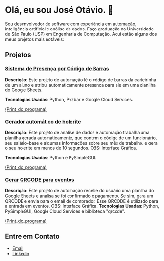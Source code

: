 # Olá, eu sou José Otávio. 👋

Sou desenvolvedor de software com experiência em automação, inteligência artificial e análise de dados.
Faço graduação na Universidade de São Paulo (USP) em Engenharia de Computação.
Aqui estão alguns dos meus projetos mais notáveis:

## Projetos

### [Sistema de Presença por Código de Barras](https://github.com/JoseOtavioJunqueira/SistemaDePresenca)
**Descrição**: Este projeto de automação lê o código de barras da carteirinha de um aluno e atribui automaticamente presença para ele em uma planilha do Google Sheets.

**Tecnologias Usadas**: Python, Pyzbar e Google Cloud Services.

[(Print_do_programa)](https://github.com/JoseOtavioJunqueira/JoseOtavioJunqueira/blob/main/imgs/Screenshot_1.png)

### [Gerador automático de holerite](https://github.com/JoseOtavioJunqueira/GeradorHolerite)
**Descrição**: Este projeto de análise de dados e automação trabalha uma planilha gerada automaticamente, que contém o código de um funcionário, seu salário-base e algumas informações sobre seu mês de trabalho, e gera o seu holerite em menos de 10 segundos. OBS: Interface Gráfica.

**Tecnologias Usadas**: Python e PySimpleGUI.

[(Print_do_programa)](https://github.com/JoseOtavioJunqueira/JoseOtavioJunqueira/blob/main/imgs/Screenshot_2.png)

### [Gerar QRCODE para eventos](https://github.com/JoseOtavioJunqueira/QRCODEGenerator)
**Descrição**: Este projeto de automação recebe do usuário uma planilha do Google Sheets e analisa se foi confirmado o pagamento. Se sim, gera um QRCODE e envia para o email do comprador. Esse QRCODE é utilizado para a entrada em eventos. OBS: Interface Gráfica.
**Tecnologias Usadas**: Python, PySimpleGUI, Google Cloud Services e biblioteca "qrcode".

[(Print_do_programa)](https://github.com/JoseOtavioJunqueira/JoseOtavioJunqueira/blob/main/imgs/Screenshot_3.png)


## Entre em Contato
- [Email](joseotaviojunqueira@usp.br)
- [Linkedin](https://www.linkedin.com/in/jos%C3%A9-ot%C3%A1vio-junqueira-ramos-670288240/)




